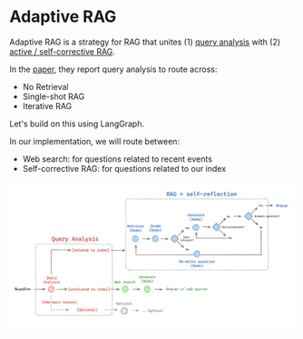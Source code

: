 # Adaptive RAG

Adaptive RAG is a strategy for RAG that unites (1) [query analysis](https://blog.langchain.dev/query-construction/) with (2) [active / self-corrective RAG](https://blog.langchain.dev/agentic-rag-with-langgraph/).

In the [paper](https://arxiv.org/abs/2403.14403), they report query analysis to route across:

* No Retrieval
* Single-shot RAG
* Iterative RAG

Let's build on this using LangGraph.

In our implementation, we will route between:

* Web search: for questions related to recent events
* Self-corrective RAG: for questions related to our index

![1723478126992](image/README/1723478126992.png)
